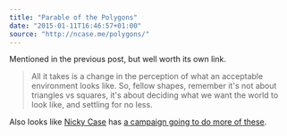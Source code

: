 ```yaml
---
title: "Parable of the Polygons"
date: "2015-01-11T16:46:57+01:00"
source: "http://ncase.me/polygons/"
---
```


Mentioned in the previous post, but well worth its own link.

> All it takes is a change in the perception of what an acceptable environment looks like. So, fellow shapes, remember it's not about triangles vs squares, it's about deciding what we want the world to look like, and settling for no less.

Also looks like [Nicky Case](http://ncase.me) has [a campaign going to do more of these](http://www.patreon.com/ncase).
